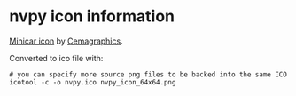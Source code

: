 nvpy icon information
=====================

[Minicar icon][1] by [Cemagraphics][2].

Converted to ico file with:

	# you can specify more source png files to be backed into the same ICO
	icotool -c -o nvpy.ico nvpy_icon_64x64.png

[1]: http://www.iconfinder.com/icondetails/67531/64/_icon
[2]: http://cemagraphics.deviantart.com/
